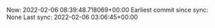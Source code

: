 Now: 2022-02-06 08:39:48.718069+00:00 Earliest commit since sync: None Last sync: 2022-02-06 03:06:45+00:00
